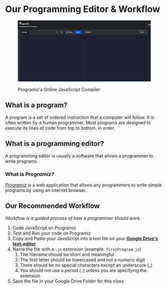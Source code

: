 # Our Programming Editor & Workflow

<figure><img src="../.gitbook/assets/image.png" alt=""><figcaption><p>Programiz's Online JavaScript Compiler</p></figcaption></figure>

## What is a program?

A program is a set of ordered instruction that a computer will follow. It is often written by a human programmer. Most programs are designed to execute its lines of code from top to bottom, in order.

## What is a programming editor?

A programming editor is usually a software that allows a programmer to write programs.

### What is _Programiz?_

[_Programiz_](https://www.programiz.com/javascript/online-compiler/) is a web application that allows any programmers to write simple programs by using an internet browser.

## Our Recommended Workflow

_Workflow is a guided process of how a programmer should work._

1. Code JavaScript on Programiz
2. Test and Run your code on Programiz
3. Copy and Paste your JavaScript into a text file on your [**Google Drive's text-editor**](https://www.zdnet.com/home-and-office/work-life/how-to-create-a-plain-text-file-in-google-drive-and-why-you-might-want-to/).
4. Name the file with a `.js` extension (example: `firstProgram.js`)
   1. The filename should be short and meaningful
   2. The first letter should be lowercased and not a numeric digit
   3. There should be no special characters except an underscore (\_)
   4. You should not use a period (`.`) unless you are specifying the extension
5. Save the file in your Google Drive Folder for this class
